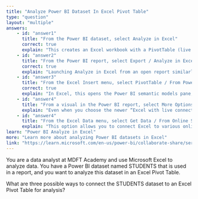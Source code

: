 ```yaml
---
title: "Analyze Power BI Dataset In Excel Pivot Table"
type: "question"
layout: "multiple"
answers:
    - id: "answer1"
      title: "From the Power BI dataset, select Analyze in Excel"
      correct: true
      explain: "This creates an Excel workbook with a PivotTable (live connection) to the full semantic model behind the dataset, letting you build PivotTables/PivotCharts against all its fields."
    - id: "answer2"
      title: "From the Power BI report, select Export / Analyze in Excel"
      correct: true
      explain: "Launching Analyze in Excel from an open report similarly generates a live, refreshable PivotTable workbook connected to the underlying dataset."
    - id: "answer3"
      title: "From the Excel Insert menu, select PivotTable / From Power BI"
      correct: true
      explain: "In Excel, this opens the Power BI semantic models pane; choosing your dataset inserts a blank PivotTable that’s live-connected to that dataset."
    - id: "answer4"
      title: "From a visual in the Power BI report, select More Options (…) / Export Data."
      explain: "Even when you choose the newer “Excel with live connection” option, you only get the data (fields/filters) behind that specific visual, not the full dataset fields needed for broad PivotTable analysis."
    - id: "answer4"
      title: "From the Excel Data menu, select Get Data / From Online Services"
      explain: "This option allows you to connect Excel to various online data sources, but to connect specifically to a Power BI dataset, you should use the 'From Power Platform / From Power BI' option instead."
learn: "Power BI Analyze in Excel"
more: "Learn more about analyzing Power BI datasets in Excel"
link: "https://learn.microsoft.com/en-us/power-bi/collaborate-share/service-analyze-in-excel"
---
```

You are a data analyst at MDFT Academy and use Microsoft Excel to analyze data. You have a Power BI dataset named STUDENTS that is used in a report, and you want to analyze this dataset in an Excel Pivot Table.

What are three possible ways to connect the STUDENTS dataset to an Excel Pivot Table for analysis? 
